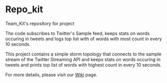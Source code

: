 # Repo_kit
Team_Kit's repository for project

The code subscribes to Twitter's Sample feed, keeps stats on words occuring in tweets and logs top list with of words with most count in every 10 seconds.

This project contains a simple storm topology that connects to the sample stream of the Twitter Streaming API and keeps stats on words occuring in tweets and prints top list of words with highest count in every 10 seconds.

For more details, please visit our [Wiki](https://github.com/STIW3054-A172/Repo_kit/wiki) page.

